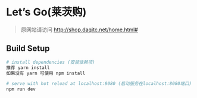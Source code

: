 # Let’s Go(莱茨购)
>原网站请访问 http://shop.daqitc.net/home.html#

## Build Setup

``` bash
# install dependencies (安装依赖项)
推荐 yarn install
如果没有 yarn 可使用 npm install

# serve with hot reload at localhost:8080 (启动服务在localhost:8080端口)
npm run dev
```